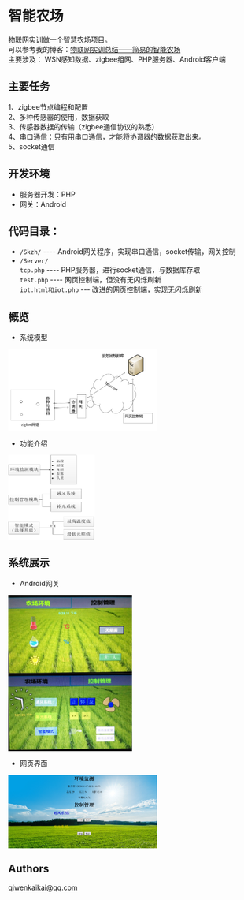 
# 智能农场
物联网实训做一个智慧农场项目。  
可以参考我的博客：[物联网实训总结——简易的智能农场](https://blog.csdn.net/kevinbetterq/article/details/52027651)  
主要涉及： WSN感知数据、zigbee组网、PHP服务器、Android客户端 

## 主要任务
1、zigbee节点编程和配置  
2、多种传感器的使用，数据获取  
3、传感器数据的传输（zigbee通信协议的熟悉）  
4、串口通信：只有用串口通信，才能将协调器的数据获取出来。  
5、socket通信 

## 开发环境
- 服务器开发：PHP
- 网关：Android 

## 代码目录：  
- `/Skzh/` ---- Android网关程序，实现串口通信，socket传输，网关控制  
- `/Server/`  
  `tcp.php` ---- PHP服务器，进行socket通信，与数据库存取  
  `test.php` ---- 网页控制端，但没有无闪烁刷新  
  `iot.html和iot.php` --- 改进的网页控制端，实现无闪烁刷新  

## 概览
* 系统模型

<img src="images/sysArch.png" width = 60% height = 60% div align=center />

* 功能介绍

<img src="images/function.png" width = 35% height = 35% div align=center />

## 系统展示
- Android网关

<img src="images/show1.png" width = 50% height = 50% div align=center />

<img src="images/show2.png" width = 50% height = 50% div align=center />

- 网页界面

<img src="images/show3.png" width = 60% height = 60% div align=center />

## Authors
qiwenkaikai@qq.com
